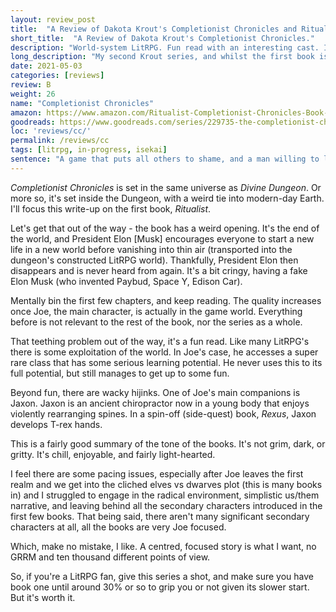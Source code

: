 ```yaml
---
layout: review_post
title:  "A Review of Dakota Krout's Completionist Chronicles and Ritualist from a grumpy LitRPG reader"
short_title:  "A Review of Dakota Krout's Completionist Chronicles."
description: "World-system LitRPG. Fun read with an interesting cast. Ignore the weird opening about Elon Musk."
long_description: "My second Krout series, and whilst the first book isn't as gripping as Dungeon Born, it keeps things going for many books and is a chill, fun read."
date: 2021-05-03
categories: [reviews]
review: B
weight: 26
name: "Completionist Chronicles"
amazon: https://www.amazon.com/Ritualist-Completionist-Chronicles-Book-1-ebook/dp/B07B27XQLF
goodreads: https://www.goodreads.com/series/229735-the-completionist-chronicles
loc: 'reviews/cc/'
permalink: /reviews/cc
tags: [litrpg, in-progress, isekai]
sentence: "A game that puts all others to shame, and a man willing to learn no matter the cost."
---
```


*Completionist Chronicles* is set in the same universe as *Divine Dungeon*. Or more so, it's set inside the Dungeon, with a weird tie into modern-day Earth. I'll focus this write-up on the first book, *Ritualist*.

Let's get that out of the way - the book has a weird opening. It's the end of the world, and President Elon \[Musk\] encourages everyone to start a new life in a new world before vanishing into thin air (transported into the dungeon's constructed LitRPG world). Thankfully, President Elon then disappears and is never heard from again. It's a bit cringy, having a fake Elon Musk (who invented Paybud, Space Y, Edison Car).

Mentally bin the first few chapters, and keep reading. The quality increases once Joe, the main character, is actually in the game world. Everything before is not relevant to the rest of the book, nor the series as a whole.

That teething problem out of the way, it's a fun read. Like many LitRPG's there is some exploitation of the world. In Joe's case, he accesses a super rare class that has some serious learning potential. He never uses this to its full potential, but still manages to get up to some fun. 

Beyond fun, there are wacky hijinks. One of Joe's main companions is Jaxon. Jaxon is an ancient chiropractor now in a young body that enjoys violently rearranging spines. In a spin-off (side-quest) book, *Rexus*, Jaxon develops T-rex hands.

This is a fairly good summary of the tone of the books. It's not grim, dark, or gritty. It's chill, enjoyable, and fairly light-hearted. 

I feel there are some pacing issues, especially after Joe leaves the first realm and we get into the cliched elves vs dwarves plot (this is many books in) and I struggled to engage in the radical environment, simplistic us/them narrative, and leaving behind all the secondary characters introduced in the first few books. That being said, there aren't many significant secondary characters at all, all the books are very Joe focused.

Which, make no mistake, I like. A centred, focused story is what I want, no GRRM and ten thousand different points of view.

So, if you're a LitRPG fan, give this series a shot, and make sure you have book one until around 30% or so to grip you or not given its slower start. But it's worth it.